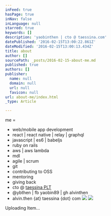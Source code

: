 ```yaml
---
inFeed: true
hasPage: true
inNav: false
inLanguage: null
starred: true
keywords: []
description: 'yaobinthen | cto @ taessina.com'
datePublished: '2016-02-15T13:00:22.861Z'
dateModified: '2016-02-15T13:00:13.434Z'
title: about
author: []
sourcePath: _posts/2016-02-15-about-me.md
published: true
authors: []
publisher:
  name: null
  domain: null
  url: null
  favicon: null
url: about-me/index.html
_type: Article

---
```

me =

* web/mobile app development
* react | react native | relay | graphql
* javascript | es6 | babeljs
* ruby on rails
* aws | aws lambda
* mdl
* agile | scrum
* git
* contributing to OSS
* mentoring
* giving back
* cto @ [taessina PLT][0]
* @ybthen | fb yaobin89 | gh alvinthen
* alvin.then {at} taessina {dot} com
![](https://the-grid-user-content.s3-us-west-2.amazonaws.com/1754e3d1-a5f1-4169-b1b7-682aac6214d1.png)
![](https://imgflo.herokuapp.com/graph/vahj1ThiexotieMo/acdae49ecc18ee9330a8299c9e1dc88b/passthrough.png?height=600&input=https%3A%2F%2Fs3-us-west-2.amazonaws.com%2Fthe-grid-img%2Fp%2F2eed6023109a5d54c79e0a7847c4385fe6b01a0c.png)

Uploading Item...

[0]: taessina.com
